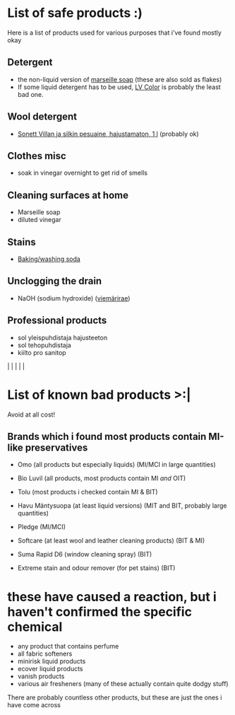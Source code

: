 # List of safe products :)
Here is a list of products used for various purposes that i've found mostly okay


## Detergent
- the non-liquid version of [marseille soap](https://www.ruohonjuuri.fi/collections/marius-fabre/products/marius-fabre-marseille-saippua-400-g) (these are also sold as flakes)
- If some liquid detergent has to be used, [LV Color](https://www.lv.fi/product/lv-color-pyykinpesuneste/) is probably the least bad one.

## Wool detergent
- [Sonett Villan ja silkin pesuaine, hajustamaton, 1 l](https://www.ruohonjuuri.fi/products/sonett-villan-ja-silkin-pesuaine-hajustamaton-1-l) (probably ok)

## Clothes misc
- soak in vinegar overnight to get rid of smells

## Cleaning surfaces at home
- Marseille soap
- diluted vinegar

## Stains
- [Baking/washing soda](https://www.ruohonjuuri.fi/products/marius-fabre-ruokasooda-puhdistukseen-700-g)

## Unclogging the drain
- NaOH (sodium hydroxide) ([viemärirae](https://www.tokmanni.fi/viemarirae-1-kg-6419652123465))

## Professional products
- sol yleispuhdistaja hajusteeton
- sol tehopuhdistaja
- kiilto pro sanitop

|
|
|
|
|

# List of known bad products >:|
Avoid at all cost!

## Brands which i found most products contain MI-like preservatives
- Omo (all products but especially liquids) (MI/MCI in large quantities)
- Bio Luvil (all products, most products contain MI *and* OIT)
- Tolu (most products i checked contain MI & BIT)
- Havu Mäntysuopa (at least liquid versions) (MIT and BIT, probably large quantities)
- Pledge (MI/MCI)
- Softcare (at least wool and leather cleaning products) (BIT & MI)

- Suma Rapid D6 (window cleaning spray) (BIT)
- Extreme stain and odour remover (for pet stains) (BIT)

# these have caused a reaction, but i haven't confirmed the specific chemical
- any product that contains perfume
- all fabric softeners
- minirisk liquid products
- ecover liquid products
- vanish products
- various air fresheners (many of these actually contain quite dodgy stuff)

There are probably countless other products, but these are just the ones i have come across
